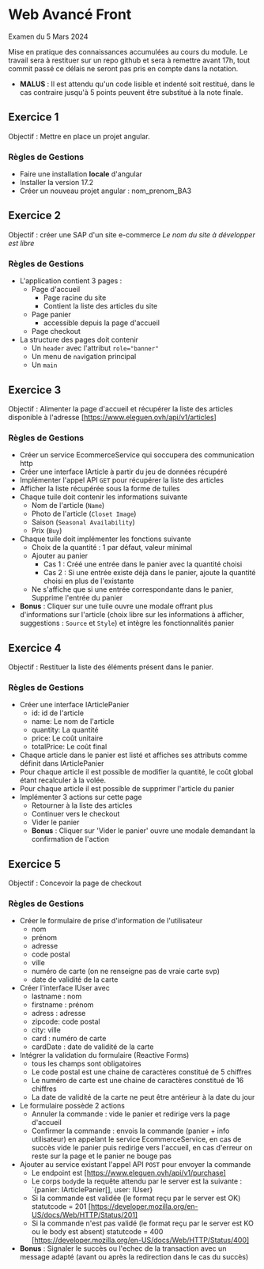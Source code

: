 # Web Avancé Front

Examen du 5 Mars 2024

Mise en pratique des connaissances accumulées au cours du module.
Le travail sera à restituer sur un repo github et sera à remettre avant 17h, tout commit passé ce délais ne seront pas pris en compte dans la notation.


- **MALUS** : Il est attendu qu'un code lisible et indenté soit restitué, dans le cas contraire jusqu'à 5 points peuvent être substitué à la note finale.

## Exercice 1

Objectif : Mettre en place un projet angular.

### Règles de Gestions

- Faire une installation **locale** d'angular
- Installer la version 17.2
- Créer un nouveau projet angular : nom_prenom_BA3

## Exercice 2

Objectif : créer une SAP d'un site e-commerce
_Le nom du site à développer est libre_

### Règles de Gestions

- L'application contient 3 pages :
    - Page d'accueil
        - Page racine du site
        - Contient la liste des articles du site   
    - Page panier
        - accessible depuis la page d'accueil
    - Page checkout
- La structure des pages doit contenir
    - Un `header` avec l'attribut `role="banner"`
    - Un menu de `nav`igation principal
    - Un `main`

## Exercice 3

Objectif : Alimenter la page d'accueil et récupérer la liste des articles disponible à l'adresse [https://www.eleguen.ovh/api/v1/articles]

### Règles de Gestions

- Créer un service EcommerceService qui soccupera des communication http
- Créer une interface IArticle à partir du jeu de données récupéré
- Implémenter l'appel API `GET` pour récupérer la liste des articles
- Afficher la liste récupérée sous la forme de tuiles
- Chaque tuile doit contenir les informations suivante
    - Nom de l'article (`Name`)
    - Photo de l'article  (`Closet Image`)
    - Saison (`Seasonal Availability`)
    - Prix (`Buy`)
- Chaque tuile doit implémenter les fonctions suivante
    - Choix de la quantité : 1 par défaut, valeur minimal
    - Ajouter au panier
        - Cas 1 : Créé une entrée dans le panier avec la quantité choisi
        - Cas 2 : Si une entrée existe déjà dans le panier, ajoute la quantité choisi en plus de l'existante
    - Ne s'affiche que si une entrée correspondante dans le panier, Supprime l'entrée du panier
- **Bonus** : Cliquer sur une tuile ouvre une modale offrant plus d'informations sur l'article (choix libre sur les informations à afficher, suggestions : `Source` et `Style`) et intègre les fonctionnalités panier

## Exercice 4

Objectif : Restituer la liste des éléments présent dans le panier.

### Règles de Gestions

- Créer une interface IArticlePanier
    - id: id de l'article
    - name: Le nom de l'article
    - quantity: La quantité
    - price: Le coût unitaire
    - totalPrice: Le coût final
- Chaque article dans le panier est listé et affiches ses attributs comme définit dans IArticlePanier
- Pour chaque article il est possible de modifier la quantité, le coût global étant recalculer à la volée.
- Pour chaque article il est possible de supprimer l'article du panier
- Implémenter 3 actions sur cette page
    - Retourner à la liste des articles
    - Continuer vers le checkout
    - Vider le panier
    - **Bonus** : Cliquer sur 'Vider le panier' ouvre une modale demandant la confirmation de l'action

## Exercice 5

Objectif : Concevoir la page de checkout

### Règles de Gestions

- Créer le formulaire de prise d'information de l'utilisateur
    - nom
    - prénom
    - adresse
    - code postal
    - ville
    - numéro de carte (on ne renseigne pas de vraie carte svp)
    - date de validité de la carte
- Créer l'interface IUser avec
    - lastname : nom
    - firstname : prénom
    - adress : adresse
    - zipcode: code postal
    - city: ville
    - card : numéro de carte
    - cardDate : date de validité de la carte
- Intégrer la validation du formulaire (Reactive Forms)
    - tous les champs sont obligatoires
    - Le code postal est une chaine de caractères constitué de 5 chiffres
    - Le numéro de carte est une chaine de caractères constitué de 16 chiffres
    - La date de validité de la carte ne peut être antérieur à la date du jour
- Le formulaire possède 2 actions
    - Annuler la commande : vide le panier et redirige vers la page d'accueil
    - Confirmer la commande : envois la commande (panier + info utilisateur) en appelant le service EcommerceService, en cas de succès vide le panier puis redirige vers l'accueil, en cas d'erreur on reste sur la page et le panier ne bouge pas
- Ajouter au service existant l'appel API `POST` pour envoyer la commande
    - Le endpoint est [https://www.eleguen.ovh/api/v1/purchase]
    - Le corps `body`de la requête attendu par le server est la suivante : `{panier: IArticlePanier[], user: IUser}
    - Si la commande est validée (le format reçu par le server est OK) statutcode = 201 [https://developer.mozilla.org/en-US/docs/Web/HTTP/Status/201]
    - Si la commande n'est pas validé (le format reçu par le server est KO ou le body est absent) statutcode = 400 [https://developer.mozilla.org/en-US/docs/Web/HTTP/Status/400]
- **Bonus** : Signaler le succès ou l'echec de la transaction avec un message adapté (avant ou après la redirection dans le cas du succès)
